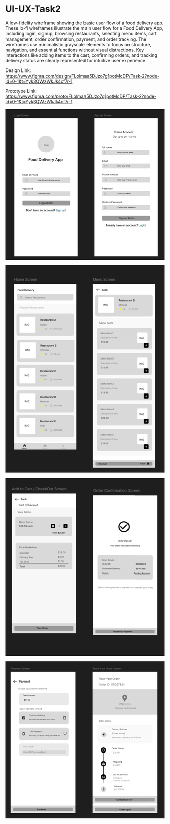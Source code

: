 # UI-UX-Task2
A low-fidelity wireframe showing the basic user flow of a food delivery app. 
These lo-fi wireframes illustrate the main user flow for a Food Delivery App, including login, signup, browsing restaurants, selecting menu items, cart management, order confirmation, payment, and order tracking. 
The wireframes use minimalistic grayscale elements to focus on structure, navigation, and essential functions without visual distractions.
Key interactions like adding items to the cart, confirming orders, and tracking delivery status are clearly represented for intuitive user experience.

Design Link: https://www.figma.com/design/FLolmaa5DJzo7g1potMcDP/Task-2?node-id=0-1&t=Yyk3QWzWkJk4cf7r-1

Prototype Link: https://www.figma.com/proto/FLolmaa5DJzo7g1potMcDP/Task-2?node-id=0-1&t=Yyk3QWzWkJk4cf7r-1

![image alt](https://github.com/MukashifaFatima/UI-UX-Task2/blob/main/Screenshot%202025-10-22%20001038.png?raw=true)

![image alt](https://github.com/MukashifaFatima/UI-UX-Task2/blob/main/Screenshot%202025-10-22%20001103.png?raw=true)

![image alt](https://github.com/MukashifaFatima/UI-UX-Task2/blob/main/Screenshot%202025-10-22%20001123.png?raw=true)

![image alt](https://github.com/MukashifaFatima/UI-UX-Task2/blob/main/Screenshot%202025-10-22%20001151.png?raw=true)

